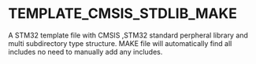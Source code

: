 # TEMPLATE_CMSIS_STDLIB_MAKE

A STM32 template file with CMSIS ,STM32 standard perpheral library and multi subdirectory type structure. 
MAKE file will automatically find all includes no need to manually add any includes.
